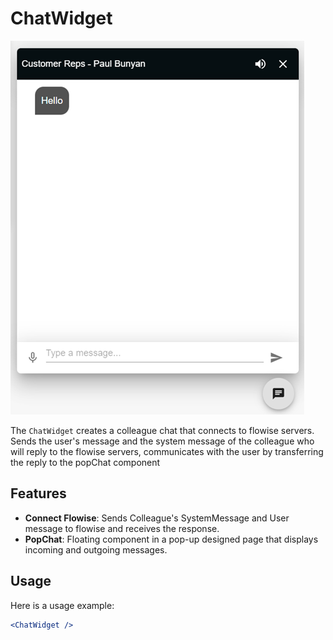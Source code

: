 # ChatWidget

![Chat Widget](../../static/media/chat.png)

The `ChatWidget` creates a colleague chat that connects to flowise servers. Sends the user's message and the system message of the colleague who will reply to the flowise servers, communicates with the user by transferring the reply to the popChat component

## Features

- **Connect Flowise**: Sends Colleague's SystemMessage and User message to flowise and receives the response.
- **PopChat**: Floating component in a pop-up designed page that displays incoming and outgoing messages.

## Usage

Here is a usage example:

```jsx
<ChatWidget />
```


